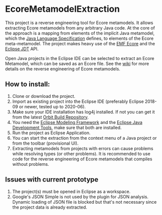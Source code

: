 # EcoreMetamodelExtraction
This project is a reverse engineering tool for Ecore metamodels. It allows extracting Ecore metamodels from any arbitrary Java code. At the core of the approach is a mapping from elements of the implicit Java metamodel, which the [Java Language Specification](https://docs.oracle.com/javase/specs/jls/se8/html/index.html) defines, to elements of the Ecore meta-metamodel. The project makes heavy use of the [EMF Ecore](http://download.eclipse.org/modeling/emf/emf/javadoc/2.9.0/org/eclipse/emf/ecore/package-summary.html) and the [Eclipse JDT](https://help.eclipse.org/oxygen/index.jsp?topic=%2Forg.eclipse.jdt.doc.isv%2Freference%2Fapi%2Foverview-summary.html) API.

Open Java projects in the Eclipse IDE can be selected to extract an Ecore Metamodel, which can be saved as an Ecore file. See the [wiki](https://github.com/tsaglam/EcoreMetamodelExtraction/wiki) for more details on the reverse engineering of Ecore metamodels.

## How to install:
1. Clone or download the project.
2. Import as existing project into the Eclipse IDE (preferably Eclipse 2018-09 or newer, tested up to 2020-06).
3. Make sure your IDE installation has log4j installed. If not you can get it from the latest [Orbit Build Repository](https://download.eclipse.org/tools/orbit/downloads/).
4. You need the [Eclipse Modeling Framework](https://www.eclipse.org/modeling/emf/) and the [Eclipse Java Development Tools](https://www.eclipse.org/jdt/), make sure that both are installed.
5. Run the project as Eclipse Application.
6. You can start the extraction from the context menu of a Java project or from the toolbar (provisional UI).
7. Extracting metamodels from projects with errors can cause problems while resolving types (or other problems). It is recommended to use code for the reverse engineering of Ecore metamodels that compiles without problems.
## Issues with current prototype
1. The project(s) must be opened in Eclipse as a workspace.
2. Google's JSON Simple is not used by the plugin for JSON analysis. Dynamic loading of JSON file is blocked but that's not necessary since the project data is already extracted.   
